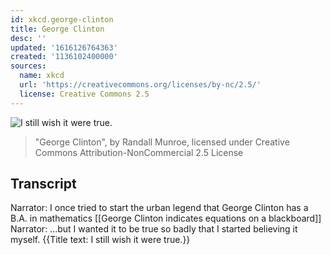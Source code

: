 ```yaml
---
id: xkcd.george-clinton
title: George Clinton
desc: ''
updated: '1616126764363'
created: '1136102400000'
sources:
  name: xkcd
  url: 'https://creativecommons.org/licenses/by-nc/2.5/'
  license: Creative Commons 2.5
---
```

![I still wish it were true.](https://imgs.xkcd.com/comics/george_clinton.jpg)
> "George Clinton", by Randall Munroe, licensed under Creative Commons Attribution-NonCommercial 2.5 License

## Transcript
Narrator: I once tried to start the urban legend that George Clinton has a B.A. in mathematics
[[George Clinton indicates equations on a blackboard]]
Narrator: ...but I wanted it to be true so badly that I started believing it myself.
{{Title text: I still wish it were true.}}
